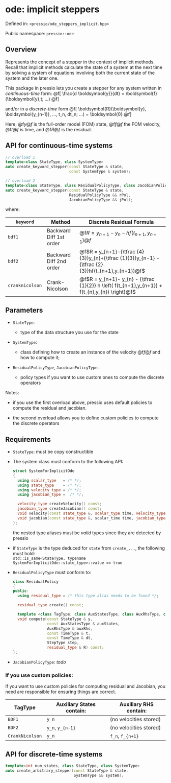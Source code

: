 
# ode: implicit steppers

Defined in: `<pressio/ode_steppers_implicit.hpp>`

Public namespace: `pressio::ode`

## Overview

Represents the concept of a stepper in the context of implicit methods.
Recall that implicit methods calculate the state of a system at the next time
by solving a system of equations involving both the current state of
the system and the later one.

This package in pressio lets you create a stepper
for any system written in *continuous-time* form:
@f[
\frac{d \boldsymbol{y}}{dt} =
\boldsymbol{f}(\boldsymbol{y},t; ...)
@f]

and/or in a *discrete-time* form
@f[
\boldsymbol{R}(\boldsymbol{y}, \boldsymbol{y_{n-1}}, ..., t_n, dt_n; ...) = \boldsymbol{0}
@f]

Here, @f$y@f$ is the full-order model (FOM) state,
@f$f@f$ the FOM velocity, @f$t@f$ is time, and @f$R@f$ is the residual.


## API for continuous-time systems

```cpp
// overload 1
template<class StateType, class SystemType>
auto create_keyword_stepper(const StateType & state,
							const SystemType & system);

// overload 2
template<class StateType, class ResidualPolicyType, class JacobianPolicyType>
auto create_keyword_stepper(const StateType & state,
							ResidualPolicyType && rPol,
							JacobianPolicyType && jPol);
```

where:

| `keyword`         	| Method                  	| Discrete Residual Formula                                                                                      	|
|-----------------	|-------------------------	|----------------------------------------------------------------------------------------------	|
| `bdf1`          	| Backward Diff 1st order 	| @f$R = y_{n+1}-y_{n}- hf(t_{n+1},y_{n+1})@f$                                                      	|
| `bdf2`          	| Backward Diff 2nd order 	| @f$R = y_{n+1}-{\tfrac {4}{3}}y_{n}+{\tfrac {1}{3}}y_{n-1} - {\tfrac {2}{3}}hf(t_{n+1},y_{n+1})@f$ 	|
| `cranknicolson` 	| Crank-Nicolson          	| @f$R = y_{n+1}- y_{n} - {\tfrac {1}{2}} h \left( f(t_{n+1},y_{n+1}) + f(t_{n},y_{n}) \right)@f$  	|

## Parameters

- `StateType`:
  - type of the data structure you use for the state

- `SystemType`:
  - class defining how to create an instance of the velocity @f$f@f$ and how to compute it;

- `ResidualPolicyType`, `JacobianPolicyType`:
  - policy types if you want to use custom ones to compute the discrete operators


Notes:
- if you use the first overload above, pressio uses default policies
  to compute the residual and jacobian.

- the second overload allows you to define custom policies to compute
  the discrete operators


## Requirements

- `StateType`: must be copy constructible

- The system class must conform to the following API:
  ```cpp
  struct SystemForImplicitOde
  {
	using scalar_type   = /* */;
	using state_type    = /* */;
	using velocity_type = /* */;
	using jacobian_type =  /* */;

	velocity_type createVelocity() const;
    jacobian_type createJacobian() const;
	void velocity(const state_type &, scalar_type time, velocity_type &) const;
    void jacobian(const state_type &, scalar_time time, jacobian_type &) const;
  };
  ```

  the nested type aliases must be *valid* types since they are detected by pressio

- if `StateType` is the type deduced for `state` from `create_...`, the following must hold:<br/>
  `std::is_same<StateType, typename SystemForImplicitOde::state_type>::value == true`

- `ResidualPolicyType` must conform to:
  ```cpp
  class ResidualPolicy
  {
  public:
	using residual_type = /* this type alias needs to be found */;

	residual_type create() const;

	template <class TagType, class AuxStatesType, class AuxRhsType, class TimeType, class StepType>
	void compute(const StateType & y,
				 const AuxStatesType & auxStates,
				 AuxRhsType & auxRhs,
				 const TimeType & t,
				 const TimeType & dt,
				 StepType step,
				 residual_type & R) const;
  };
  ```

- `JacobianPolicyType`:
  *todo*


### If you use custom policies:

If you want to use custom policies for computing residual and Jacobian,
you need are responsible for ensuring things are correct.

| TagType         	| Auxiliary States contain: 	| Auxiliary RHS contain:  	|
|-----------------	|---------------------------	|------------------------	|
| `BDF1`          	| `y_n`                     	| (no velocities stored) 	|
| `BDF2`          	| `y_n`, `y_{n-1}`          	| (no velocities stored) 	|
| `CrankNicolson` 	| `y_n`                     	| `f_n`, `f_{n+1}`        	|



## API for discrete-time systems

```cpp
template<int num_states, class StateType, class SystemType>
auto create_arbitrary_stepper(const StateType & state,
						      SystemType && system);
```
